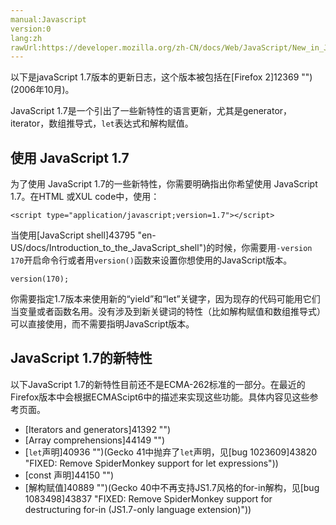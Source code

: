 ```yaml
---
manual:Javascript
version:0
lang:zh
rawUrl:https://developer.mozilla.org/zh-CN/docs/Web/JavaScript/New_in_JavaScript/1.7
---
```





以下是javaScript 1.7版本的更新日志，这个版本被包括在[Firefox 2]12369 "")(2006年10月)。






JavaScript 1.7是一个引出了一些新特性的语言更新，尤其是generator，iterator，数组推导式，`let`表达式和解构赋值。


## 使用 JavaScript 1.7<a name="使用_JavaScript_1.7"></a>


为了使用 JavaScript 1.7的一些新特性，你需要明确指出你希望使用 JavaScript 1.7。在HTML 或XUL code中，使用：


```
<script type="application/javascript;version=1.7"></script>

```


当使用[JavaScript shell]43795 "en-US/docs/Introduction_to_the_JavaScript_shell")的时候，你需要用`-version 170`开启命令行或者用`version()`函数来设置你想使用的JavaScript版本。


```
version(170);
```


你需要指定1.7版本来使用新的“yield”和“let”关键字，因为现存的代码可能用它们当变量或者函数名用。没有涉及到新关键词的特性（比如解构赋值和数组推导式）可以直接使用，而不需要指明JavaScript版本。


## JavaScript 1.7的新特性<a name="JavaScript_1.7的新特性"></a>


以下JavaScript 1.7的新特性目前还不是ECMA-262标准的一部分。在最近的Firefox版本中会根据ECMAScipt6中的描述来实现这些功能。具体内容见这些参考页面。


* [Iterators and generators]41392 "")
* [Array comprehensions]44149 "")
* [`let`声明]40936 "")(Gecko 41中抛弃了`let`声明，见[bug 1023609]43820 "FIXED: Remove SpiderMonkey support for let expressions"))
* [const 声明]44150 "")
* [解构赋值]40889 "")(Gecko 40中不再支持JS1.7风格的for-in解构，见[bug 1083498]43837 "FIXED: Remove SpiderMonkey support for destructuring for-in (JS1.7-only language extension)"))



